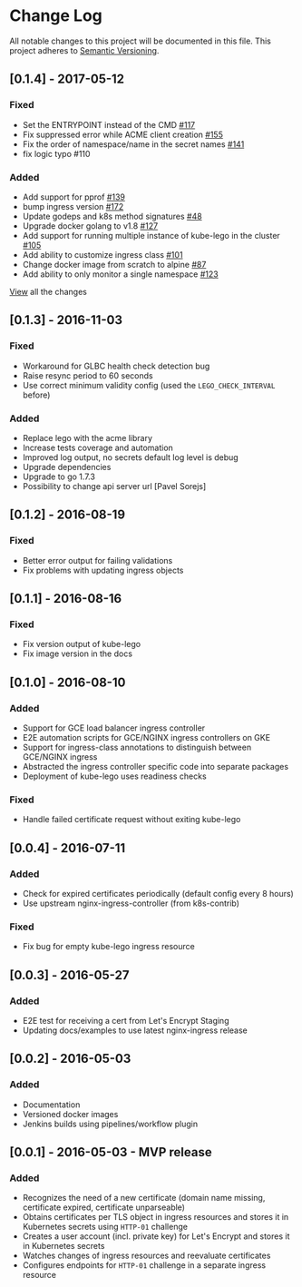 # Change Log
All notable changes to this project will be documented in this file.
This project adheres to [Semantic Versioning](http://semver.org/).


## [0.1.4] - 2017-05-12

### Fixed

- Set the ENTRYPOINT instead of the CMD [#117](https://github.com/jetstack/kube-lego/pull/117)
- Fix suppressed error while ACME client creation [#155](https://github.com/jetstack/kube-lego/pull/155)
- Fix the order of namespace/name in the secret names [#141](https://github.com/jetstack/kube-lego/pull/141)
- fix logic typo #110

### Added 

* Add support for pprof [#139](https://github.com/jetstack/kube-lego/pull/139)
* bump ingress version [#172](https://github.com/jetstack/kube-lego/pull/72)
* Update godeps and k8s method signatures [#48](https://github.com/jetstack/kube-lego/pull/48)
* Upgrade docker golang to v1.8 [#127](https://github.com/jetstack/kube-lego/pull/127)
* Add support for running multiple instance of kube-lego in the cluster [#105](https://github.com/jetstack/kube-lego/pull/105)
* Add ability to customize ingress class [#101](https://github.com/jetstack/kube-lego/pull/101)
* Change docker image from scratch to alpine [#87](https://github.com/jetstack/kube-lego/pull/87)
* Add ability to only monitor a single namespace [#123](https://github.com/jetstack/kube-lego/pull/123)

[View](https://github.com/jetstack/kube-lego/pulls?utf8=✓&q=is%3Apr%20is%3Aclosed%20merged%3A2016-11-03..2017-05-12%20%20fix) all the changes

## [0.1.3] - 2016-11-03

### Fixed

- Workaround for GLBC health check detection bug
- Raise resync period to 60 seconds
- Use correct minimum validity config (used the `LEGO_CHECK_INTERVAL` before)

### Added

* Replace lego with the acme library
* Increase tests coverage and automation
* Improved log output, no secrets default log level is debug
* Upgrade dependencies
* Upgrade to go 1.7.3
* Possibility to change api server url [Pavel Sorejs]

## [0.1.2] - 2016-08-19

### Fixed

- Better error output for failing validations
- Fix problems with updating ingress objects

## [0.1.1] - 2016-08-16

### Fixed

- Fix version output of kube-lego
- Fix image version in the docs

## [0.1.0] - 2016-08-10

### Added

- Support for GCE load balancer ingress controller
- E2E automation scripts for GCE/NGINX ingress controllers on GKE
- Support for ingress-class annotations to distinguish between GCE/NGINX ingress
- Abstracted the ingress controller specific code into separate packages
- Deployment of kube-lego uses readiness checks

### Fixed

- Handle failed certificate request without exiting kube-lego


## [0.0.4] - 2016-07-11
### Added
- Check for expired certificates periodically (default config every 8 hours)
- Use upstream nginx-ingress-controller (from k8s-contrib)

### Fixed
- Fix bug for empty kube-lego ingress resource

## [0.0.3] - 2016-05-27
### Added
- E2E test for receiving a cert from Let's Encrypt Staging
- Updating docs/examples to use latest nginx-ingress release

## [0.0.2] - 2016-05-03
### Added
- Documentation
- Versioned docker images
- Jenkins builds using pipelines/workflow plugin

## [0.0.1] - 2016-05-03 - MVP release
### Added
- Recognizes the need of a new certificate (domain name missing, certificate expired, certificate unparseable)
- Obtains certificates per TLS object in ingress resources and stores it in Kubernetes secrets using `HTTP-01` challenge
- Creates a user account (incl. private key) for Let's Encrypt and stores it in Kubernetes secrets
- Watches changes of ingress resources and reevaluate certificates
- Configures endpoints for `HTTP-01` challenge in a separate ingress resource
